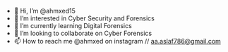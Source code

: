 - 👋 Hi, I’m @ahmxed15
- 👀 I’m interested in Cyber Security and Forensics
- 🌱 I’m currently learning Digital Forensics
- 💞️ I’m looking to collaborate on Cyber Forensics
- 📫 How to reach me @ahmxed on instagram // aa.aslaf786@gmail.com

<!---
ahmxed15/ahmxed15 is a ✨ special ✨ repository because its `README.md` (this file) appears on your GitHub profile.
You can click the Preview link to take a look at your changes.
--->
